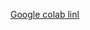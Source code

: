 [Google colab linl](https://colab.research.google.com/drive/1-6RXWQa277sKSI2z0q1h7z_wbM31LuEH?authuser=2)
